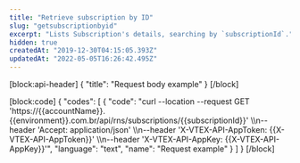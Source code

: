 ```yaml
---
title: "Retrieve subscription by ID"
slug: "getsubscriptionbyid"
excerpt: "Lists Subscription's details, searching by `subscriptionId`."
hidden: true
createdAt: "2019-12-30T04:15:05.393Z"
updatedAt: "2022-05-05T16:26:42.495Z"
---
```

[block:api-header]
{
  "title": "Request body example"
}
[/block]

[block:code]
{
  "codes": [
    {
      "code": "curl --location --request GET 'https://{{accountName}}.{{environment}}.com.br/api/rns/subscriptions/{{subscriptionId}}' \\\n--header 'Accept: application/json' \\\n--header 'X-VTEX-API-AppToken: {{X-VTEX-API-AppToken}}' \\\n--header 'X-VTEX-API-AppKey: {{X-VTEX-API-AppKey}}'",
      "language": "text",
      "name": "Request example"
    }
  ]
}
[/block]